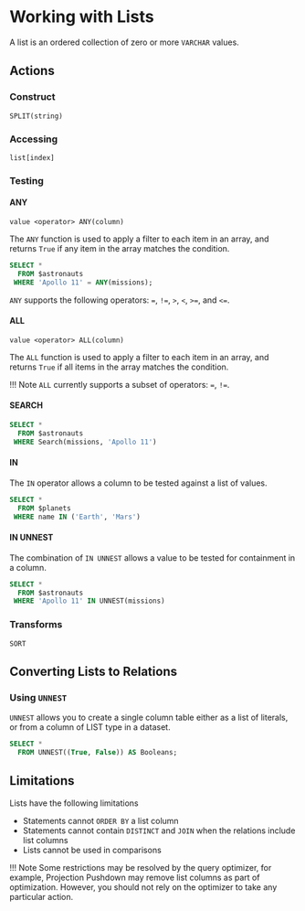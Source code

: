 # Working with Lists

A list is an ordered collection of zero or more `VARCHAR` values.

## Actions

### Construct

~~~
SPLIT(string)
~~~

### Accessing

~~~
list[index]
~~~

### Testing

#### ANY

~~~
value <operator> ANY(column)
~~~

The `ANY` function is used to apply a filter to each item in an array, and returns `True` if any item in the array matches the condition.

~~~sql
SELECT * 
  FROM $astronauts
 WHERE 'Apollo 11' = ANY(missions);
~~~

`ANY` supports the following operators: `=`, `!=`, `>`, `<`, `>=`, and `<=`. 

#### ALL

~~~
value <operator> ALL(column)
~~~

The `ALL` function is used to apply a filter to each item in an array, and returns `True` if all items in the array matches the condition.

!!! Note
    `ALL` currently supports a subset of operators: `=`, `!=`. 

#### SEARCH

~~~sql
SELECT *
  FROM $astronauts
 WHERE Search(missions, 'Apollo 11')
~~~

#### IN

The `IN` operator allows a column to be tested against a list of values.

~~~sql
SELECT *
  FROM $planets
 WHERE name IN ('Earth', 'Mars')
~~~

#### IN UNNEST

The combination of `IN UNNEST` allows a value to be tested for containment in a column.

~~~sql
SELECT *
  FROM $astronauts
 WHERE 'Apollo 11' IN UNNEST(missions)
~~~

### Transforms

~~~
SORT
~~~

## Converting Lists to Relations

### Using `UNNEST`

`UNNEST` allows you to create a single column table either as a list of literals, or from a column of LIST type in a dataset.

~~~sql
SELECT * 
  FROM UNNEST((True, False)) AS Booleans;
~~~

## Limitations

Lists have the following limitations

- Statements cannot `ORDER BY` a list column
- Statements cannot contain `DISTINCT` and `JOIN` when the relations include list columns
- Lists cannot be used in comparisons

!!! Note
    Some restrictions may be resolved by the query optimizer, for example, Projection Pushdown may remove list columns as part of optimization. However, you should not rely on the optimizer to take any particular action.